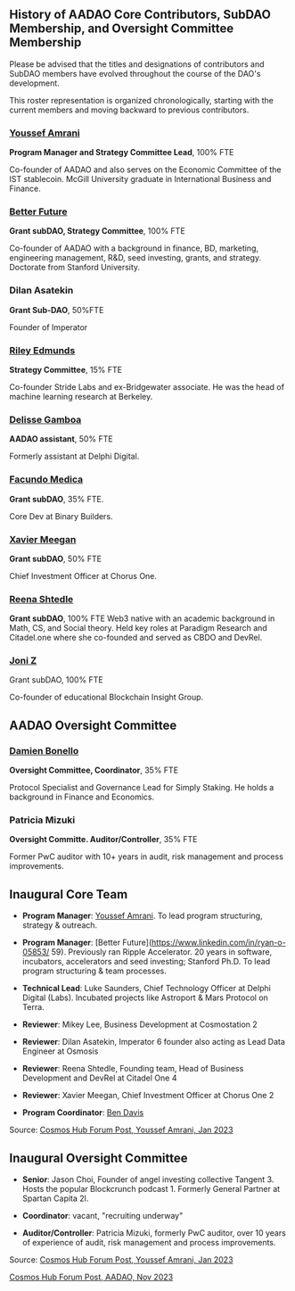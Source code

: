 ## History of AADAO Core Contributors, SubDAO Membership, and Oversight Committee Membership

Please be advised that the titles and designations of contributors and SubDAO members have evolved throughout the course of the DAO's development. 

This roster representation is organized chronologically, starting with the current members and moving backward to previous contributors.




### [Youssef Amrani](https://x.com/youssef_amrani) 
**Program Manager and Strategy Committee Lead**, 100% FTE

Co-founder of AADAO and also serves on the Economic Committee of the IST stablecoin. McGill University graduate in International Business and Finance.

### [Better Future](https://x.com/BetterCio)  
**Grant subDAO, Strategy Committee**, 100% FTE

Co-founder of AADAO with a background in finance, BD, marketing, engineering management, R&D, seed investing, grants, and strategy. Doctorate from Stanford University.

### Dilan Asatekin 
**Grant Sub-DAO**, 50%FTE  

Founder of Imperator

### [Riley Edmunds](https://x.com/interchainriley)  
**Strategy Committee**, 15% FTE 

Co-founder Stride Labs and ex-Bridgewater associate. He was the head of machine learning research at Berkeley.

### [Delisse Gamboa](https://www.linkedin.com/in/delisse-gamboa/)  
**AADAO assistant**, 50% FTE

Formerly assistant at Delphi Digital.

### [Facundo Medica](https://x.com/FacundoMedica)  
**Grant subDAO**, 35% FTE.

Core Dev at Binary Builders.

### [Xavier Meegan](https://x.com/0xave) 
**Grant subDAO**, 50% FTE

Chief Investment Officer at Chorus One.

### [Reena Shtedle](https://x.com/neshtedle) 
**Grant subDAO**, 100% FTE
Web3 native with an academic background in Math, CS, and Social theory. Held key roles at Paradigm Research and Citadel.one where she co-founded and served as CBDO and DevRel.

### [Joni Z](https://x.com/Curious__J)  
Grant subDAO, 100% FTE

Co-founder of educational Blockchain Insight Group.


## AADAO Oversight Committee

### [Damien Bonello](https://x.com/damobon)  
**Oversight Committee, Coordinator**, 35% FTE

Protocol Specialist and Governance Lead for Simply Staking. He holds a background in Finance and Economics.

### Patricia Mizuki  
**Oversight Committe. Auditor/Controller**, 35% FTE 

Former PwC auditor with 10+ years in audit, risk management and process improvements.


## Inaugural Core Team

* **Program Manager**: [Youssef Amrani](https://x.com/youssef_amrani). To lead program structuring, strategy & outreach.

* **Program Manager**: [Better Future](https://www.linkedin.com/in/ryan-o-05853/ 59). Previously ran Ripple Accelerator. 20 years in software, incubators, accelerators and seed investing; Stanford Ph.D. To lead program structuring & team processes.

* **Technical Lead**: Luke Saunders, Chief Technology Officer at Delphi Digital (Labs). Incubated projects like Astroport & Mars Protocol on Terra.
  
* **Reviewer**: Mikey Lee, Business Development at Cosmostation 2

* **Reviewer**: Dilan Asatekin, Imperator 6 founder also acting as Lead Data Engineer at Osmosis

* **Reviewer**: Reena Shtedle, Founding team, Head of Business Development and DevRel at Citadel One 4

* **Reviewer**: Xavier Meegan, Chief Investment Officer at Chorus One 2

* **Program Coordinator**: [Ben Davis](https://x.com/The_BendyOne)

Source: [Cosmos Hub Forum Post, Youssef Amrani, Jan 2023](https://forum.cosmos.network/t/funding-the-cosmos-hub-grant-program/8965?u=cosmos_nanny)

## Inaugural Oversight Committee

* **Senior**: Jason Choi, Founder of angel investing collective Tangent 3. Hosts the popular Blockcrunch podcast 1. Formerly General Partner at Spartan Capita 2l.

* **Coordinator**: vacant, "recruiting underway"

* **Auditor/Controller**: Patricia Mizuki, formerly PwC auditor, over 10 years of experience of audit, risk management and process improvements.

Source: [Cosmos Hub Forum Post, Youssef Amrani, Jan 2023](https://forum.cosmos.network/t/funding-the-cosmos-hub-grant-program/8965?u=cosmos_nanny)

[Cosmos Hub Forum Post, AADAO, Nov 2023](https://forum.cosmos.network/t/proposal-895-accepted-funding-atom-accelerator-dao-for-2024/12249?u=cosmos_nanny)

